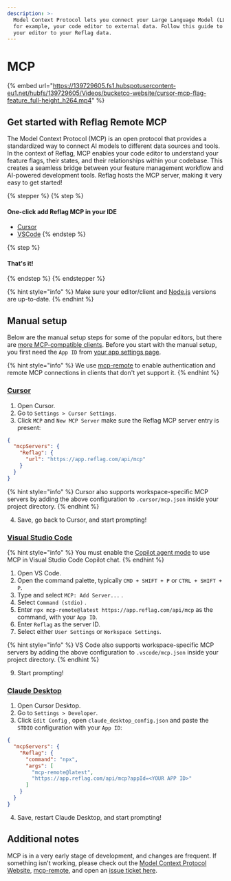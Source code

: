 ```yaml
---
description: >-
  Model Context Protocol lets you connect your Large Language Model (LLM) in,
  for example, your code editor to external data. Follow this guide to connect
  your editor to your Reflag data.
---
```


# MCP

{% embed url="https://139729605.fs1.hubspotusercontent-eu1.net/hubfs/139729605/Videos/bucketco-website/cursor-mcp-flag-feature_full-height_h264.mp4" %}

## Get started with Reflag Remote MCP

The Model Context Protocol (MCP) is an open protocol that provides a standardized way to connect AI models to different data sources and tools. In the context of Reflag, MCP enables your code editor to understand your feature flags, their states, and their relationships within your codebase. This creates a seamless bridge between your feature management workflow and AI-powered development tools. Reflag hosts the MCP server, making it very easy to get started!

{% stepper %}
{% step %}
#### One-click add Reflag MCP in your IDE

* [Cursor](cursor://anysphere.cursor-deeplink/mcp/install?name=Reflag\&config=eyJ1cmwiOiJodHRwczovL2FwcC5yZWZsYWcuY29tL2FwaS9tY3AiLCJ0eXBlIjoiaHR0cCJ9)
* [VSCode](vscode:mcp/install?%7B%22name%22%3A%22Reflag%22%2C%22gallery%22%3Afalse%2C%22url%22%3A%22https%3A%2F%2Fapp.reflag.com%2Fapi%2Fmcp%22%7D)
{% endstep %}

{% step %}
#### That's it!
{% endstep %}
{% endstepper %}

{% hint style="info" %}
Make sure your editor/client and [Node.js](https://nodejs.org/en/download) versions are up-to-date.
{% endhint %}

## Manual setup

Below are the manual setup steps for some of the popular editors, but there are [more MCP-compatible clients](https://modelcontextprotocol.io/clients). Before you start with the manual setup, you first need the `App ID` from [your app settings page](https://app.reflag.com/env-current/settings/app-general).

{% hint style="info" %}
We use [mcp-remote](https://www.npmjs.com/package/mcp-remote) to enable authentication and remote MCP connections in clients that don't yet support it.
{% endhint %}

### [Cursor](https://docs.cursor.com/context/model-context-protocol)

1. Open Cursor.
2. Go to `Settings > Cursor Settings`.
3. Click `MCP` and `New MCP Server`  make sure the Reflag MCP server entry is present:

```json
{
  "mcpServers": {
    "Reflag": {
      "url": "https://app.reflag.com/api/mcp"
    }
  }
}
```

{% hint style="info" %}
Cursor also supports workspace-specific MCP servers by adding the above configuration to `.cursor/mcp.json` inside your project directory.
{% endhint %}

4. Save, go back to Cursor, and start prompting!

### [Visual Studio Code](https://code.visualstudio.com/docs/copilot/chat/mcp-servers)

{% hint style="info" %}
You must enable the [Copilot agent mode](https://code.visualstudio.com/docs/copilot/chat/chat-agent-mode) to use MCP in Visual Studio Code Copilot chat.
{% endhint %}

1. Open VS Code.
2. Open the command palette, typically `CMD + SHIFT + P` or `CTRL + SHIFT + P`.
3. Type and select `MCP: Add Server...` .
4. Select `Command (stdio)` .
5. Enter `npx mcp-remote@latest https://app.reflag.com/api/mcp` as the command, with your `App ID`.
6. Enter `Reflag` as the server ID.
7. Select either `User Settings` or `Workspace Settings`.

{% hint style="info" %}
VS Code also supports workspace-specific MCP servers by adding the above configuration to `.vscode/mcp.json` inside your project directory.
{% endhint %}

9. Start prompting!

### [Claude Desktop](https://modelcontextprotocol.io/quickstart/user)

1. Open Cursor Desktop.
2. Go to `Settings > Developer`.
3. Click `Edit Config` , open `claude_desktop_config.json` and paste the `STDIO` configuration with your `App ID`:

```json
{
  "mcpServers": {
    "Reflag": {
      "command": "npx",
      "args": [
        "mcp-remote@latest",
        "https://app.reflag.com/api/mcp?appId=<YOUR APP ID>"
      ]
    }
  }
}
```

4. Save, restart Claude Desktop, and start prompting!

## Additional notes

MCP is in a very early stage of development, and changes are frequent. If something isn't working, please check out the [Model Context Protocol Website](https://modelcontextprotocol.io/), [mcp-remote](https://www.npmjs.com/package/mcp-remote?activeTab=versions), and open an [issue ticket here](https://github.com/reflagcom/reflag-javascript-sdk/issues).
